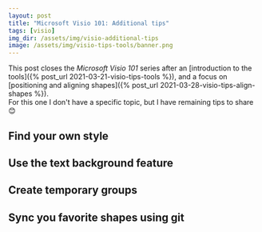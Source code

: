 ```yaml
---
layout: post
title: "Microsoft Visio 101: Additional tips"
tags: [visio]
img_dir: /assets/img/visio-additional-tips
image: /assets/img/visio-tips-tools/banner.png
---
```


This post closes the *Microsoft Visio 101* series after an [introduction to the tools]({% post_url 2021-03-21-visio-tips-tools %}), and a focus on [positioning and aligning shapes]({% post_url 2021-03-28-visio-tips-align-shapes %}).  
For this one I don't have a specific topic, but I have remaining tips to share 😊


## Find your own style

## Use the text background feature

## Create temporary groups

## Sync you favorite shapes using git
